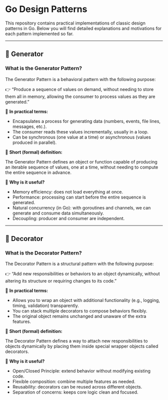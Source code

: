 # Go Design Patterns

This repository contains practical implementations of classic design patterns in Go. Below you will find detailed explanations and motivations for each pattern implemented so far.

---

## 🧩 Generator

### What is the Generator Pattern?

The Generator Pattern is a behavioral pattern with the following purpose:

👉 “Produce a sequence of values on demand, without needing to store them all in memory, allowing the consumer to process values as they are generated.”

🧠 **In practical terms:**

- Encapsulates a process for generating data (numbers, events, file lines, messages, etc.).
- The consumer reads these values incrementally, usually in a loop.
- Can be synchronous (one value at a time) or asynchronous (values produced in parallel).

📘 **Short (formal) definition:**

The Generator Pattern defines an object or function capable of producing an iterable sequence of values, one at a time, without needing to compute the entire sequence in advance.

💬 **Why is it useful?**

- Memory efficiency: does not load everything at once.
- Performance: processing can start before the entire sequence is generated.
- Natural concurrency (in Go): with goroutines and channels, we can generate and consume data simultaneously.
- Decoupling: producer and consumer are independent.

---

## 🎨 Decorator

### What is the Decorator Pattern?

The Decorator Pattern is a structural pattern with the following purpose:

👉 “Add new responsibilities or behaviors to an object dynamically, without altering its structure or requiring changes to its code.”

🧠 **In practical terms:**

- Allows you to wrap an object with additional functionality (e.g., logging, timing, validation) transparently.
- You can stack multiple decorators to compose behaviors flexibly.
- The original object remains unchanged and unaware of the extra features.

📘 **Short (formal) definition:**

The Decorator Pattern defines a way to attach new responsibilities to objects dynamically by placing them inside special wrapper objects called decorators.

💬 **Why is it useful?**

- Open/Closed Principle: extend behavior without modifying existing code.
- Flexible composition: combine multiple features as needed.
- Reusability: decorators can be reused across different objects.
- Separation of concerns: keeps core logic clean and focused.
